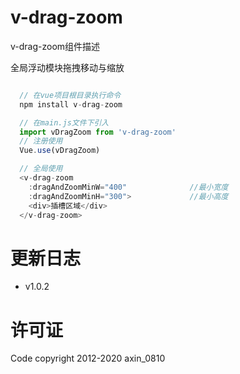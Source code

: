 v-drag-zoom
===

v-drag-zoom组件描述

全局浮动模块拖拽移动与缩放


```javascript

  // 在vue项目根目录执行命令
  npm install v-drag-zoom

  // 在main.js文件下引入
  import vDragZoom from 'v-drag-zoom'
  // 注册使用
  Vue.use(vDragZoom)

  // 全局使用
  <v-drag-zoom 
	:dragAndZoomMinW="400"				//最小宽度
	:dragAndZoomMinH="300">				//最小高度
    <div>插槽区域</div>
  </v-drag-zoom>

```



更新日志
=======

  * v1.0.2

许可证
=======

Code copyright 2012-2020 axin_0810

